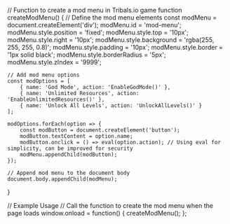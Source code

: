 // Function to create a mod menu in Tribals.io game
function createModMenu() {
    // Define the mod menu elements
    const modMenu = document.createElement('div');
    modMenu.id = 'mod-menu';
    modMenu.style.position = 'fixed';
    modMenu.style.top = '10px';
    modMenu.style.right = '10px';
    modMenu.style.background = 'rgba(255, 255, 255, 0.8)';
    modMenu.style.padding = '10px';
    modMenu.style.border = '1px solid black';
    modMenu.style.borderRadius = '5px';
    modMenu.style.zIndex = '9999';

    // Add mod menu options
    const modOptions = [
        { name: 'God Mode', action: 'EnableGodMode()' },
        { name: 'Unlimited Resources', action: 'EnableUnlimitedResources()' },
        { name: 'Unlock All Levels', action: 'UnlockAllLevels()' }
    ];

    modOptions.forEach(option => {
        const modButton = document.createElement('button');
        modButton.textContent = option.name;
        modButton.onclick = () => eval(option.action); // Using eval for simplicity, can be improved for security
        modMenu.appendChild(modButton);
    });

    // Append mod menu to the document body
    document.body.appendChild(modMenu);
}

// Example Usage
// Call the function to create the mod menu when the page loads
window.onload = function() {
    createModMenu();
};
